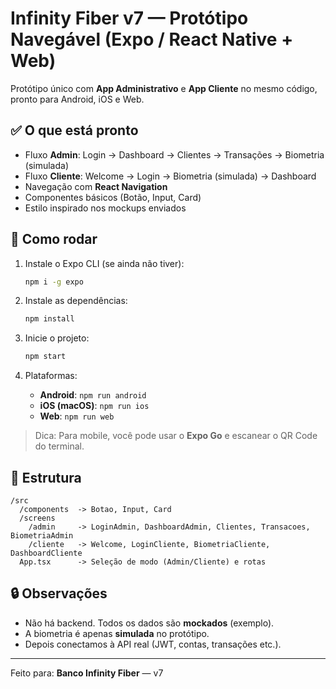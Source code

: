 
# Infinity Fiber v7 — Protótipo Navegável (Expo / React Native + Web)

Protótipo único com **App Administrativo** e **App Cliente** no mesmo código, pronto para Android, iOS e Web.

## ✅ O que está pronto
- Fluxo **Admin**: Login → Dashboard → Clientes → Transações → Biometria (simulada)
- Fluxo **Cliente**: Welcome → Login → Biometria (simulada) → Dashboard
- Navegação com **React Navigation**
- Componentes básicos (Botão, Input, Card)
- Estilo inspirado nos mockups enviados

## 🚀 Como rodar
1. Instale o Expo CLI (se ainda não tiver):
   ```bash
   npm i -g expo
   ```

2. Instale as dependências:
   ```bash
   npm install
   ```

3. Inicie o projeto:
   ```bash
   npm start
   ```

4. Plataformas:
   - **Android**: `npm run android`
   - **iOS (macOS)**: `npm run ios`
   - **Web**: `npm run web`

> Dica: Para mobile, você pode usar o **Expo Go** e escanear o QR Code do terminal.

## 📂 Estrutura
```
/src
  /components  -> Botao, Input, Card
  /screens
    /admin     -> LoginAdmin, DashboardAdmin, Clientes, Transacoes, BiometriaAdmin
    /cliente   -> Welcome, LoginCliente, BiometriaCliente, DashboardCliente
  App.tsx      -> Seleção de modo (Admin/Cliente) e rotas
```

## 🔒 Observações
- Não há backend. Todos os dados são **mockados** (exemplo).
- A biometria é apenas **simulada** no protótipo.
- Depois conectamos à API real (JWT, contas, transações etc.).

---
Feito para: **Banco Infinity Fiber** — v7
